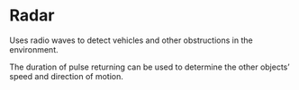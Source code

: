 # Radar

Uses radio waves to detect vehicles and other obstructions in the environment.

The duration of pulse returning can be used to determine the other objects’ speed and direction of motion.